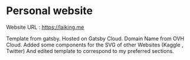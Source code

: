 # Personal website

Website URL : https://laiking.me

Template from gatsby. 
Hosted on Gatsby Cloud.
Domain Name from OVH Cloud.
Added some components for the SVG of other Websites (Kaggle , Twitter) And edited template to correspond to my preferred sections.

